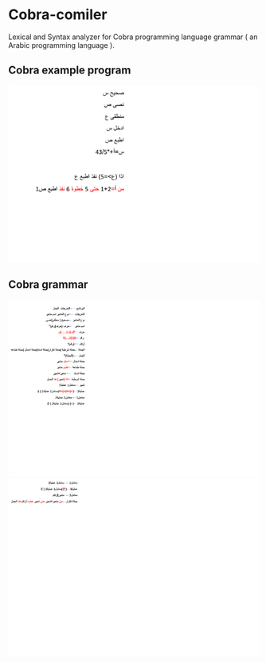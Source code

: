 # Cobra-comiler
Lexical and Syntax  analyzer for Cobra programming language grammar ( an Arabic programming language ).

## Cobra example program
![program snippet](snippet.png)

## Cobra grammar
![grammarI](grammar1.png)
![grammarII](grammar2.png)
 



